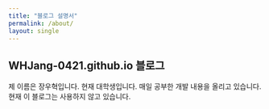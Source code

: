 ```yaml
---
title: "블로그 설명서"
permalink: /about/
layout: single
---
```


## WHJang-0421.github.io 블로그

제 이름은 장우혁입니다. 현재 대학생입니다. 매일 공부한 개발 내용을 올리고 있습니다. 현재 이 블로그는 사용하지 않고 있습니다. 